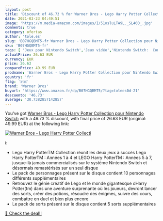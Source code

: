 ```yaml
---
layout: post
title: 'Discount of 46.73 % for Warner Bros - Lego Harry Potter Collecti'
date: 2021-03-23 04:49:51
image: 'https://m.media-amazon.com/images/I/51osluLTA9L._SL400_.jpg'
comments: true
category: ofertas
author: 'tole.es'
slug: 'B07HGQBMT5-fr Warner Bros - Lego Harry Potter Collection pour Nintendo...'
sku: 'B07HGQBMT5-fr'
tags: [ 'Jeux pour Nintendo Switch','Jeux vidéo','Nintendo Switch:  Consoles, jeux et accessoires','lego','warner bros', ]
actualPrice: 26.63 EUR
currency: EUR
price: 26.63
comparePrice: 49.99 EUR
prodname: 'Warner Bros - Lego Harry Potter Collection pour Nintendo Switch'
country: 'fr'
flag: '🇫🇷'
brand: 'Warner Bros'
buyurl: 'https://www.amazon.fr/dp/B07HGQBMT5/?tag=tolees0d-21'
descuento: '46.73'
average: '30.7382857142857'
---
```


You've got [Warner Bros - Lego Harry Potter Collection pour Nintendo Switch](https://www.amazon.fr/dp/B07HGQBMT5/?tag=tolees0d-21) with a  46.73 % discount, with final price of 26.63 EUR (original: 49.99 EUR) at the following link:

[![Warner Bros - Lego Harry Potter Collecti](https://m.media-amazon.com/images/I/51osluLTA9L._SL400_.jpg)](https://www.amazon.fr/dp/B07HGQBMT5/?tag=tolees0d-21)

ℹ️:

- Lego Harry PotterTM Collection réunit les deux jeux à succès Lego Harry PotterTM : Années 1 à 4 et LEGO Harry PotterTM : Années 5 à 7, jusque-là jamais commercialisés sur le système Nintendo Switch et désormais remastérisés sur un seul disque
- Le pack de personnages présent sur le disque contient 10 personnages différents supplémentaires
- Retrouvez le génie créatif de Lego et le monde gigantesque dHarry Potter(tm) dans une aventure surprenante où les joueurs, devront lancer des sorts, créer des potions, résoudre des énigmes, suivre des cours, combattre en duel et bien plus encore
- Le pack de sorts présent sur le disque contient 5 sorts supplémentaires

[🛒 Check the deal!!](https://www.amazon.fr/dp/B07HGQBMT5/?tag=tolees0d-21)
